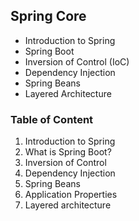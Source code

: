 <h2>Spring Core</h2>

<ul>
	<li> Introduction to Spring </li>
	<li> Spring Boot </li>
	<li> Inversion of Control (IoC) </li>
	<li> Dependency Injection </li>
	<li> Spring Beans </li>
	<li> Layered Architecture </li>
</ul>

<h3>Table of Content</h3>

<ol>
	<li> Introduction to Spring </li>
	<li> What is Spring Boot? </li>
	<li> Inversion of Control </li>
	<li> Dependency Injection </li>
	<li> Spring Beans </li>
	<li> Application Properties </li>
	<li> Layered architecture </li>
</ol>